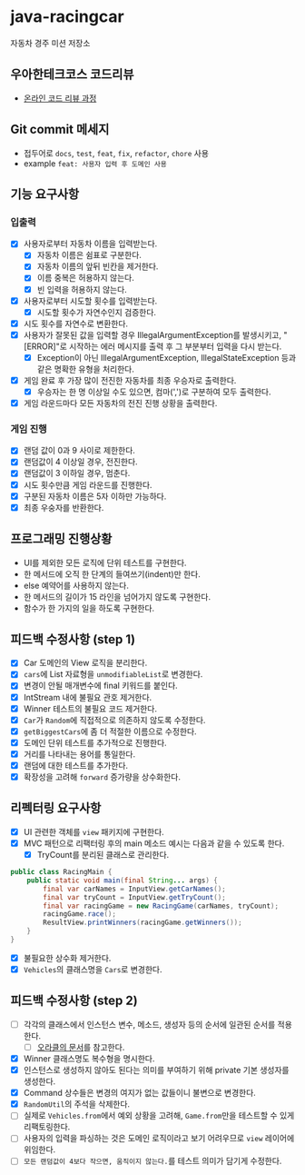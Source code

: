 # java-racingcar

자동차 경주 미션 저장소

## 우아한테크코스 코드리뷰

- [온라인 코드 리뷰 과정](https://github.com/woowacourse/woowacourse-docs/blob/master/maincourse/README.md)

## Git commit 메세지

- 접두어로 `docs`, `test`, `feat`, `fix`, `refactor`, `chore` 사용
- example `feat: 사용자 입력 후 도메인 사용`

## 기능 요구사항

### 입출력

- [X] 사용자로부터 자동차 이름을 입력받는다.
    - [X] 자동차 이름은 쉼표로 구분한다.
    - [X] 자동차 이름의 앞뒤 빈칸을 제거한다.
    - [X] 이름 중복은 허용하지 않는다.
    - [X] 빈 입력을 허용하지 않는다.
- [X] 사용자로부터 시도할 횟수를 입력받는다.
    - [X] 시도할 횟수가 자연수인지 검증한다.
- [X] 시도 횟수를 자연수로 변환한다.
- [X] 사용자가 잘못된 값을 입력할 경우 IllegalArgumentException를 발생시키고, "[ERROR]"로 시작하는 에러 메시지를 출력 후 그 부분부터 입력을 다시 받는다.
    - [X] Exception이 아닌 IllegalArgumentException, IllegalStateException 등과 같은 명확한 유형을 처리한다.
- [X] 게임 완료 후 가장 많이 전진한 자동차를 최종 우승자로 출력한다.
    - [X] 우승자는 한 명 이상일 수도 있으면, 컴마(',')로 구분하여 모두 출력한다.
- [X] 게임 라운드마다 모든 자동차의 전진 진행 상황을 출력한다.

### 게임 진행

- [X] 랜덤 값이 0과 9 사이로 제한한다.
- [X] 랜덤값이 4 이상일 경우, 전진한다.
- [X] 랜덤값이 3 이하일 경우, 멈춘다.
- [X] 시도 횟수만큼 게임 라운드를 진행한다.
- [X] 구분된 자동차 이름은 5자 이하만 가능하다.
- [X] 최종 우숭자를 반환한다.

## 프로그래밍 진행상황

- UI를 제외한 모든 로직에 단위 테스트를 구현한다.
- 한 메서드에 오직 한 단계의 들여쓰기(indent)만 한다.
- else 예약어를 사용하지 않는다.
- 한 메서드의 길이가 15 라인을 넘어가지 않도록 구현한다.
- 함수가 한 가지의 일을 하도록 구현한다.

## 피드백 수정사항 (step 1)

- [X] Car 도메인의 View 로직을 분리한다.
- [X] `cars`에 List 자료형을 `unmodifiableList`로 변경한다.
- [X] 변경이 안될 매개변수에 final 키워드를 붙인다.
- [X] IntStream 내에 불필요 관호 제거한다.
- [X] Winner 테스트의 불필요 코드 제거한다.
- [X] `Car`가 `Random`에 직접적으로 의존하지 않도록 수정한다.
- [X] `getBiggestCars`에 좀 더 적절한 이름으로 수정한다.
- [X] 도메인 단위 테스트를 추가적으로 진행한다.
- [X] 거리를 나타내는 용어를 통일한다.
- [X] 랜덤에 대한 테스트를 추가한다.
- [X] 확장성을 고려해 `forward` 증가량을 상수화한다.

## 리펙터링 요구사항

- [X] UI 관련한 객체를 `view` 패키지에 구현한다.
- [X] MVC 패턴으로 리팩터링 후의 main 메소드 예시는 다음과 같을 수 있도록 한다.
    - [X] TryCount를 분리된 클래스로 관리한다.

```java  
public class RacingMain {
    public static void main(final String... args) {
        final var carNames = InputView.getCarNames();
        final var tryCount = InputView.getTryCount();
        final var racingGame = new RacingGame(carNames, tryCount);
        racingGame.race();
        ResultView.printWinners(racingGame.getWinners());
    }
}  
```  

- [X] 불필요한 상수화 제거한다.
- [X] `Vehicles`의 클래스명을 `Cars`로 변경한다.

## 피드백 수정사항 (step 2)

- [ ] 각각의 클래스에서 인스턴스 변수, 메소드, 생성자 등의 순서에 일관된 순서를 적용한다.
    - [ ] [오라클의 문서](https://www.oracle.com/java/technologies/javase/codeconventions-fileorganization.html)를 참고한다.
- [X] Winner 클래스명도 복수형을 명시한다.
- [X] 인스턴스로 생성하지 않아도 된다는 의미를 부여하기 위해 private 기본 생성자를 생성한다.
- [X] Command 상수들은 변경의 여지가 없는 값들이니 불변으로 변경한다.
- [X] `RandomUtil`의 주석을 삭제한다.
- [ ] 실제로 `Vehicles.from`에서 예외 상황을 고려해, `Game.from`만을 테스트할 수 있게 리팩토링한다.
- [ ] 사용자의 입력을 파싱하는 것은 도메인 로직이라고 보기 어려우므로 `view` 레이어에 위임한다.
- [ ] `모든 랜덤값이 4보다 작으면, 움직이지 않는다.`를 테스트 의미가 담기게 수정한다.